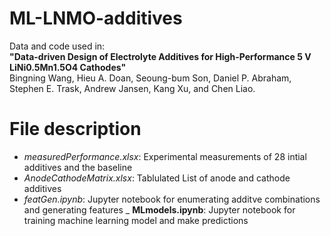 # ML-LNMO-additives
Data and code used in:\
**"Data-driven Design of Electrolyte Additives for High-Performance 5 V LiNi0.5Mn1.5O4 Cathodes"**\
Bingning Wang, Hieu A. Doan, Seoung-bum Son, Daniel P. Abraham, Stephen E. Trask, Andrew Jansen, Kang Xu, and Chen Liao. 
# File description
- _measuredPerformance.xlsx_: Experimental measurements of 28 intial additives and the baseline
- _AnodeCathodeMatrix.xlsx_: Tablulated List of anode and cathode additives
- _featGen.ipynb_: Jupyter notebook for enumerating additve combinations and generating features
_ **MLmodels.ipynb**: Jupyter notebook for training machine learning model and make predictions
